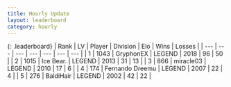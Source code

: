 ```yaml
---
title: Hourly Update
layout: leaderboard
category: hourly
---
```


{: .leaderboard}
| Rank | LV | Player | Division | Elo | Wins | Losses |
| --- | --- | --- | --- | --- | --- | --- |
| <span data-change="0">1</span> | 1043 | <span title="ID: 315148">GryphonEX</span> | LEGEND | <span data-change="0">2018</span> | <span data-change="5">96</span> | <span data-change="3">50</span> |
| <span data-change="0">2</span> | 1015 | <span title="ID: 417840">Ice Bear.</span> | LEGEND | <span data-change="0">2013</span> | <span data-change="0">31</span> | <span data-change="0">13</span> |
| <span data-change="0">3</span> | 866 | <span title="ID: 416373">miracle03</span> | LEGEND | <span data-change="0">2010</span> | <span data-change="0">17</span> | <span data-change="0">6</span> |
| <span data-change="0">4</span> | 174 | <span title="ID: 172114">Fernando Dreemu</span> | LEGEND | <span data-change="0">2007</span> | <span data-change="0">22</span> | <span data-change="0">4</span> |
| <span data-change="0">5</span> | 276 | <span title="ID: 374160">BaldiHair</span> | LEGEND | <span data-change="0">2002</span> | <span data-change="0">42</span> | <span data-change="0">22</span> |
